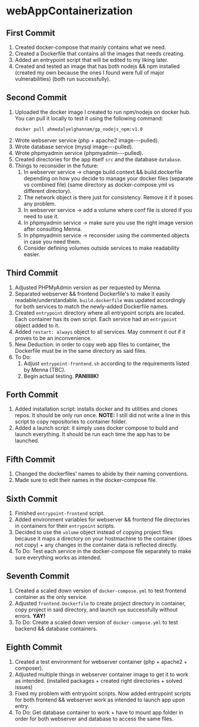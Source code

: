 # webAppContainerization

## First Commit
1. Created docker-compose that mainly contains what we need.
2. Created a Dockerfile that contains all the images that needs creating.
3. Added an entrypoint script that will be edited to my liking later.
4. Created and tested an image that has both nodejs && npm installed (created my own because the ones I found were full of major vulnerabilities) (both run successfully).

## Second Commit
1. Uploaded the docker image I created to run npm/nodejs on docker hub. You can pull it locally to test it using the following command:
    ```
    docker pull ahmedalyelghannam/gp_nodejs_npm:v1.0 
    ```
2. Wrote webserver service (php + apache2 image---pulled).
3. Wrote database service (mysql image---pulled).
4. Wrote phpmyadmin service (phpmyadmin---pulled).
5. Created directories for the app itself `src` and the database `database`.
6. Things to reconsider in the future:
    1. In webserver service -> change build.context && build.dockerfile depending on how you decide to manage your docker files (separate vs combined file) (same directory as docker-compose.yml vs different directory).
    2. The network object is there just for consistency. Remove it if it poses any problem.
    3. In webserver service -> add a volume where conf file is stored if you need to use it.
    4. In phpmyadmin service -> make sure you use the right image version after consulting Menna.
    5. In phpmyadmin service -> reconsider using the commented objects in case you need them.
    6. Consider defining volumes outside services to make readability easier.

## Third Commit
1. Adjusted PHPMyAdmin version as per requested by Menna.
2. Separated webserver && frontend Dockerfile's to make it easily readable/understandable. `build.dockerfile` was updated accordingly for both services to match the newly-added Dockerfile names.
3. Created `entrypoint` directory where all entrypoint scripts are located. Each container has its own script. Each service had an `entrypoint` object added to it. 
4. Added `restart: always` object to all services. May comment it out if it proves to be an inconvenience.
5. New Deduction: in order to copy web app files to container, the Dockerfile must be in the same directory as said files.
6. To Do:
    1. Adjust `entrypoint-frontend.sh` according to the requirements listed by Menna (TBC).
    2. Begin actual testing. **PANIIIIIK!**

## Forth Commit
1. Added installation script: installs docker and its utilities and clones repos. It should be only run once. **NOTE:** I still did not write a line in this script to copy repositories to container folder.
2. Added a launch script: it simply uses docker compose to build and launch everything. It should be run each time the app has to be launched.

## Fifth Commit
1. Changed the dockerfiles' names to abide by their naming conventions.
2. Made sure to edit their names in the docker-compose file.

## Sixth Commit
1. Finished `entrypoint-frontend` script.
2. Added environment variables for webserver && frontend file directories in containers for their `entrypoint` scripts.
3. Decided to use the `volume` object instead of copying project files because it maps a directory on your hostmachine to the container (does not copy) + any changes in the container data is reflected directly.
4. To Do: Test each service in the docker-compose file separately to make sure everything works as intended.

## Seventh Commit
1. Created a scaled down version of `docker-compose.yml` to test frontend container as the only service.
2. Adjusted `frontend.Dockerfile` to create project directory in container, copy project in said directory, and launch `npm` successfully without errors. **YAY!**
3. To Do: Create a scaled down version of `docker-compose.yml` to test backend && database containers.

## Eighth Commit
1. Created a test environment for webserver container (php + apache2 + composer).
2. Adjusted multiple things in webserver container image to get it to work as intended. (installed packages + created right directories + solved issues)
3. Fixed my problem with entrypoint scripts. Now added entrypoint scripts for both frontend && webserver work as intended to launch app upon entry.
4. To Do: Get database container to work + have to mount app folder in order for both webserver and database to access the same files.